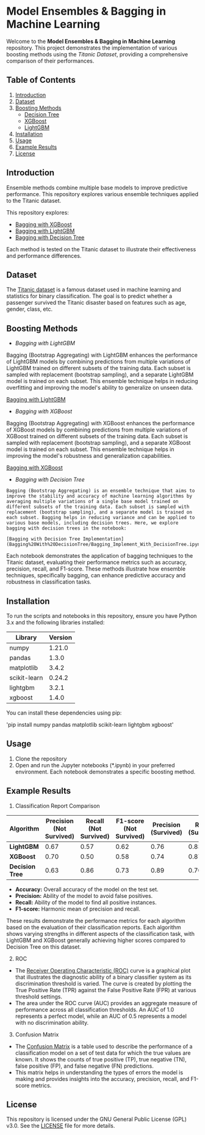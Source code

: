 # Model Ensembles & Bagging in Machine Learning

   Welcome to the **Model Ensembles & Bagging in Machine Learning** repository. 
   This project demonstrates the implementation of various boosting methods using the *Titanic Dataset*, providing a comprehensive comparison of their performances.

## Table of Contents

   1. [Introduction](#introduction)
   2. [Dataset](#dataset)
   3. [Boosting Methods](#boosting-methods)
       - [Decision Tree](#boosting-with-decision-tree)
       - [XGBoost](#boosting-with-xgboost)
       - [LightGBM](#boosting-with-lightgbm)
   4. [Installation](#installation)
   5. [Usage](#usage)
   6. [Example Results](#results)
   7. [License](#license)

## Introduction

   Ensemble methods combine multiple base models to improve predictive performance. This repository explores various ensemble techniques applied to the Titanic dataset. 
   
   
   This repository explores:

   - [Bagging with XGBoost](Bagging%20With%20XGboost)
   - [Bagging with LightGBM](Bagging%20With%20lightgbm)
   - [Bagging with Decision Tree](Bagging%20With%20DecisionTree)


   Each method is tested on the Titanic dataset to illustrate their effectiveness and performance differences.

## Dataset

   The [Titanic dataset](titanic.csv) is a famous dataset used in machine learning and statistics for binary classification.
   The goal is to predict whether a passenger survived the Titanic disaster based on features such as age, gender, class, etc.

## Boosting Methods

   * *Bagging with LightGBM*

   Bagging (Bootstrap Aggregating) with LightGBM enhances the performance of LightGBM models by combining predictions from multiple variations of LightGBM trained on different subsets of the training data. Each subset is sampled with replacement (bootstrap sampling), and a separate LightGBM model is trained on each subset. This ensemble technique helps in reducing overfitting and improving the model's ability to generalize on unseen data.

   [Bagging with LightGBM](Bagging%20With%20lightgbm/Bagging_Implement_With_lightgbm.ipynb)


   * *Bagging with XGBoost*

   Bagging (Bootstrap Aggregating) with XGBoost enhances the performance of XGBoost models by combining predictions from multiple variations of XGBoost trained on different subsets of the training data. Each subset is sampled with replacement (bootstrap sampling), and a separate XGBoost model is trained on each subset. This ensemble technique helps in improving the model's robustness and generalization capabilities.

   [Bagging with XGBoost](Ensemble%20With%20Bagging/Bagging_Implement_With_SVM.ipynb)


   * *Bagging with Decision Tree*

    Bagging (Bootstrap Aggregating) is an ensemble technique that aims to improve the stability and accuracy of machine learning algorithms by averaging multiple variations of a single base model trained on different subsets of the training data. Each subset is sampled with replacement (bootstrap sampling), and a separate model is trained on each subset. Bagging helps in reducing variance and can be applied to various base models, including decision trees. Here, we explore bagging with decision trees in the notebook:

    [Bagging with Decision Tree Implementation](Bagging%20With%20DecisionTree/Bagging_Implement_With_DecisionTree.ipynb)


   Each notebook demonstrates the application of bagging techniques to the Titanic dataset, evaluating their performance metrics such as accuracy, precision, recall, and F1-score.
   These methods illustrate how ensemble techniques, specifically bagging, can enhance predictive accuracy and robustness in classification tasks.

## Installation

   To run the scripts and notebooks in this repository, ensure you have Python 3.x and the following libraries installed:

   | Library      | Version |
   |--------------|---------|
   | numpy        | 1.21.0  |
   | pandas       | 1.3.0   |
   | matplotlib   | 3.4.2   |
   | scikit-learn | 0.24.2  |
   | lightgbm     | 3.2.1   |
   | xgboost      | 1.4.0   |


   You can install these dependencies using pip:

   'pip install numpy pandas matplotlib scikit-learn lightgbm xgboost'

## Usage

   1. Clone the repository
   2. Open and run the Jupyter notebooks (*.ipynb) in your preferred environment. Each notebook demonstrates a specific boosting method.

## Example Results

   1. Classification Report Comparison

| Algorithm     | Precision (Not Survived) | Recall (Not Survived) | F1-score (Not Survived) | Precision (Survived) | Recall (Survived) | F1-score (Survived) | Accuracy |
|---------------|--------------------------|-----------------------|--------------------------|----------------------|-------------------|---------------------|----------|
| **LightGBM**   | 0.67                     | 0.57                  | 0.62                     | 0.76                 | 0.83              | 0.79                | 0.73     |
| **XGBoost**    | 0.70                     | 0.50                  | 0.58                     | 0.74                 | 0.87              | 0.80                | 0.73     |
| **Decision Tree** | 0.63                     | 0.86                  | 0.73                     | 0.89                 | 0.70              | 0.78                | 0.76     |

   - **Accuracy:** Overall accuracy of the model on the test set.
   - **Precision:** Ability of the model to avoid false positives.
   - **Recall:** Ability of the model to find all positive instances.
   - **F1-score:** Harmonic mean of precision and recall.

   These results demonstrate the performance metrics for each algorithm based on the evaluation of their classification reports.
   Each algorithm shows varying strengths in different aspects of the classification task, with LightGBM and XGBoost generally achieving higher scores compared to Decision Tree on this dataset.

   2.  ROC

   * The [Receiver Operating Characteristic (ROC)](https://en.wikipedia.org/wiki/Receiver_operating_characteristic) curve is a graphical plot that illustrates the diagnostic ability of a binary classifier system as its discrimination threshold is varied.
   The curve is created by plotting the True Positive Rate (TPR) against the False Positive Rate (FPR) at various threshold settings.
   * The area under the ROC curve (AUC) provides an aggregate measure of performance across all classification thresholds.
   An AUC of 1.0 represents a perfect model, while an AUC of 0.5 represents a model with no discrimination ability.


   3. Confusion Matrix

   * The [Confusion Matrix](https://en.wikipedia.org/wiki/Confusion_matrix) is a table used to describe the performance of a classification model on a set of test data for which the true values are known.
   It shows the counts of true positive (TP), true negative (TN), false positive (FP), and false negative (FN) predictions.
   * This matrix helps in understanding the types of errors the model is making and provides insights into the accuracy, precision, recall, and F1-score metrics.

## License

   This repository is licensed under the GNU General Public License (GPL) v3.0.
   See the [LICENSE](./LICENSE) file for more details.
